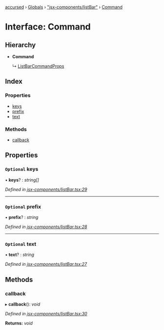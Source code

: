 [accursed](../README.md) › [Globals](../globals.md) › ["jsx-components/listBar"](../modules/_jsx_components_listbar_.md) › [Command](_jsx_components_listbar_.command.md)

# Interface: Command

## Hierarchy

* **Command**

  ↳ [ListBarCommandProps](_jsx_components_listbar_.listbarcommandprops.md)

## Index

### Properties

* [keys](_jsx_components_listbar_.command.md#optional-keys)
* [prefix](_jsx_components_listbar_.command.md#optional-prefix)
* [text](_jsx_components_listbar_.command.md#optional-text)

### Methods

* [callback](_jsx_components_listbar_.command.md#callback)

## Properties

### `Optional` keys

• **keys**? : *string[]*

*Defined in [jsx-components/listBar.tsx:29](https://github.com/cancerberoSgx/accursed/blob/468bf3c/src/jsx-components/listBar.tsx#L29)*

___

### `Optional` prefix

• **prefix**? : *string*

*Defined in [jsx-components/listBar.tsx:28](https://github.com/cancerberoSgx/accursed/blob/468bf3c/src/jsx-components/listBar.tsx#L28)*

___

### `Optional` text

• **text**? : *string*

*Defined in [jsx-components/listBar.tsx:27](https://github.com/cancerberoSgx/accursed/blob/468bf3c/src/jsx-components/listBar.tsx#L27)*

## Methods

###  callback

▸ **callback**(): *void*

*Defined in [jsx-components/listBar.tsx:30](https://github.com/cancerberoSgx/accursed/blob/468bf3c/src/jsx-components/listBar.tsx#L30)*

**Returns:** *void*
